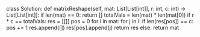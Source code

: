 class Solution:
    def matrixReshape(self, mat: List[List[int]], r: int, c: int) -> List[List[int]]:
        if len(mat) == 0:
            return []
        totalVals = len(mat) * len(mat[0])
        if r * c == totalVals:
            res = [[]]
            pos = 0
            for i in mat:
                for j in i:
                    if len(res[pos]) == c:
                        pos += 1
                        res.append([])
                    res[pos].append(j)
            return res
        else: 
            return mat
        